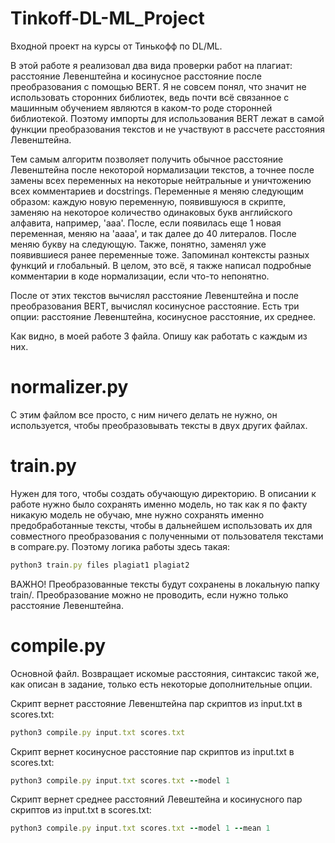 # Tinkoff-DL-ML_Project
Входной проект на курсы от Тинькофф по DL/ML.

В этой работе я реализовал два вида проверки работ на плагиат: расстояние Левенштейна и косинусное расстояние после преобразования с помощью BERT. Я не совсем понял, что значит не использовать сторонних библиотек, ведь почти всё связанное с машинным обучением являются в каком-то роде сторонней библиотекой. Поэтому импорты для использования BERT лежат в самой функции преобразования текстов и не участвуют в рассчете расстояния Левенштейна. 

Тем самым алгоритм позволяет получить обычное расстояние Левенштейна после некоторой нормализации текстов, а точнее после замены всех переменных на некоторые нейтральные и уничтожению всех комментариев и docstrings. Переменные я меняю следующим образом: каждую новую переменную, появившуюся в скрипте, заменяю на некоторое количество одинаковых букв английского алфавита, например, 'aaa'. После, если появилась еще 1 новая переменная, меняю на 'aaaa', и так далее до 40 литералов. После меняю букву на следующую. Также, понятно, заменял уже появившиеся ранее переменные тоже. Запоминал контексты разных функций и глобальный. В целом, это всё, я также написал подробные комментарии в коде нормализации, если что-то непонятно.

После от этих текстов вычислял расстояние Левенштейна и после преобразования BERT, вычислял косинусное расстояние. Есть три опции: расстояние Левенштейна, косинусное расстояние, их среднее.

Как видно, в моей работе 3 файла. Опишу как работать с каждым из них.

# normalizer.py
С этим файлом все просто, с ним ничего делать не нужно, он используется, чтобы преобразовывать тексты в двух других файлах.

# train.py
Нужен для того, чтобы создать обучающую директорию. В описании к работе нужно было сохранять именно модель, но так как я по факту никакую модель не обучаю, мне нужно сохранять именно предобработанные тексты, чтобы в дальнейшем использовать их для совместного преобразования с полученными от пользователя текстами в compare.py. Поэтому логика работы здесь такая:
```Ruby
python3 train.py files plagiat1 plagiat2
```
ВАЖНО!
Преобразованные тексты будут сохранены в локальную папку train/. Преобразование можно не проводить, если нужно только расстояние Левенштейна.

# compile.py
Основной файл. Возвращает искомые расстояния, синтаксис такой же, как описан в задание, только есть некоторые дополнительные опции.

Скрипт вернет расстояние Левенштейна пар скриптов из input.txt в scores.txt:
```Ruby
python3 compile.py input.txt scores.txt
```

Скрипт вернет косинусное расстояние пар скриптов из input.txt в scores.txt:
```Ruby
python3 compile.py input.txt scores.txt --model 1
```

Скрипт вернет среднее расстояний Левештейна и косинусного пар скриптов из input.txt в scores.txt:
```Ruby
python3 compile.py input.txt scores.txt --model 1 --mean 1
```
